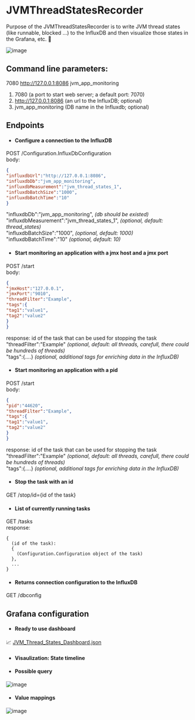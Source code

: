 # JVMThreadStatesRecorder

Purpose of the JVMThreadStatesRecorder is to write JVM thread states (like runnable, blocked ...) to the InfluxDB and then visualize those states in the Grafana, etc. 🧵  

![image](https://user-images.githubusercontent.com/79479018/160123811-21223bf5-466c-4f8d-9652-170e3ac6d905.png)


## Command line parameters:  
7080 http://127.0.0.1:8086 jvm_app_monitoring  
1. 7080 (a port to start web server; a default port: 7070)
2.  http://127.0.0.1:8086 (an url to the InfluxDB; optional) 
3.  jvm_app_monitoring (DB name in the Influxdb; optional)

## Endpoints

- #### Configure a connection to the InfluxDB  
POST /Configuration.InfluxDbConfiguration  
body:
```json
{  
"influxdbUrl":"http://127.0.0.1:8086",  
"influxdbDb":"jvm_app_monitoring",  
"influxdbMeasurement":"jvm_thread_states_1",  
"influxdbBatchSize":"1000",  
"influxdbBatchTime":"10"  
}
```
"influxdbDb":"jvm_app_monitoring",  *(db should be existed)*  
"influxdbMeasurement":"jvm_thread_states_1",  *(optional, default: thread_states)*  
"influxdbBatchSize":"1000",  *(optional, default: 1000)*  
"influxdbBatchTime":"10"  *(optional, default: 10)* 
  
- #### Start monitoring an application with a jmx host and a jmx port  
POST /start  
body:
```json
{  
"jmxHost":"127.0.0.1",  
"jmxPort":"9010",  
"threadFilter":"Example",  
"tags":{  
"tag1":"value1",  
"tag2":"value2"  
}  
}  
```
response: id of the task that can be used for stopping the task  
"threadFilter":"Example" *(optional, default: all threads, carefull, there could be hundreds of threads)*  
"tags":{....} *(optional, additional tags for enriching data in the InfluxDB)*

- #### Start monitoring an application with a pid  
POST /start  
body:
```json
{  
"pid":"44620",  
"threadFilter":"Example",  
"tags":{  
"tag1":"value1",  
"tag2":"value2"  
}  
}  
```
response: id of the task that can be used for stopping the task  
"threadFilter":"Example" *(optional, default: all threads, carefull, there could be hundreds of threads)*  
"tags":{....} *(optional, additional tags for enriching data in the InfluxDB)*  

- #### Stop the task with an id  
GET /stop/id={id of the task}  

- #### List of currently running tasks  
GET /tasks  
response:
```
{  
  (id of the task):  
  {  
    (Configuration.Configuration object of the task)  
  },  
  ...
}    
```  

- #### Returns connection configuration to the InfluxDB  
GET /dbconfig 


## Grafana configuration  
- #### Ready to use dashboard  
:chart_with_upwards_trend: [JVM_Thread_States_Dashboard.json](JVM_Thread_States_Dashboard.json) 

- #### Visaulization: State timeline

- #### Possible query  
![image](https://user-images.githubusercontent.com/79479018/160241944-03c1b717-69c8-42be-afd5-b1e65a025a09.png)  

- #### Value mappings  
![image](https://user-images.githubusercontent.com/79479018/160242159-ab79b34a-6213-4728-ab64-8193456e6795.png)



